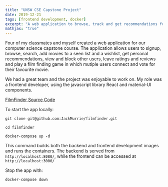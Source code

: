```yaml
---
title: "UNSW CSE Capstone Project"
date: 2019-12-21
tags: [frontend development, docker]
excerpt: "A web application to browse, track and get recommendations for movies"
mathjax: "true"
---
```


Four of my classmates and myself created a web application for our computer science capstone course. The application allows users to signup, browse, search, add movies to a seen list and 
a wishlist, get personal recommendations, view and block other users, leave ratings and reviews and play a film finding game in which mutiple
users connect and vote for their favourite movie. 

We had a great team and the project was enjoyable to work on. My role was a frontend developer, using the javascript library React and material-UI components. 

[FilmFinder Source Code](https://github.com/JackMurrie/filmfinder)

To start the app locally:

```
git clone git@github.com:JackMurrie/filmfinder.git
```
```
cd filmfinder
```
```
docker-compose up -d
```

This command builds both the backend and frontend development images and runs the containers. 
The backend is served from `http://localhost:8080/`, while the frontend can be accessed at `http://localhost:3000/`

Stop the app with:
```
docker-compose down
```